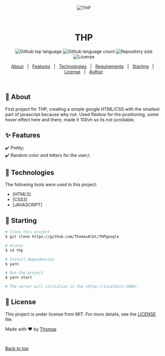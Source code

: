 <div align="center" id="top"> 
  <img src="./.github/app.gif" alt="THP" />

  &#xa0;

  <!-- <a href="https://thp.netlify.app">Demo</a> -->
</div>

<h1 align="center">THP</h1>

<p align="center">
  <img alt="Github top language" src="https://img.shields.io/github/languages/top/ThomasAlbt/THPgoogle?color=56BEB8">

  <img alt="Github language count" src="https://img.shields.io/github/languages/count/ThomasAlbt/THPgoogle?color=56BEB8">

  <img alt="Repository size" src="https://img.shields.io/github/repo-size/ThomasAlbt/THPgoogle?color=56BEB8">

  <img alt="License" src="https://img.shields.io/github/license/ThomasAlbt/THPgoogle?color=56BEB8">

  <!-- <img alt="Github issues" src="https://img.shields.io/github/issues/{{YOUR_GITHUB_USERNAME}}/thp?color=56BEB8" /> -->

  <!-- <img alt="Github forks" src="https://img.shields.io/github/forks/{{YOUR_GITHUB_USERNAME}}/thp?color=56BEB8" /> -->

  <!-- <img alt="Github stars" src="https://img.shields.io/github/stars/{{YOUR_GITHUB_USERNAME}}/thp?color=56BEB8" /> -->
</p>

<!-- Status -->

<!-- <h4 align="center"> 
	🚧  THP 🚀 Under construction...  🚧
</h4> 

<hr> -->

<p align="center">
  <a href="#dart-about">About</a> &#xa0; | &#xa0; 
  <a href="#sparkles-features">Features</a> &#xa0; | &#xa0;
  <a href="#rocket-technologies">Technologies</a> &#xa0; | &#xa0;
  <a href="#white_check_mark-requirements">Requirements</a> &#xa0; | &#xa0;
  <a href="#checkered_flag-starting">Starting</a> &#xa0; | &#xa0;
  <a href="#memo-license">License</a> &#xa0; | &#xa0;
  <a href="https://github.com/ThomasAlbt" target="_blank">Author</a>
</p>

<br>

## :dart: About ##

First project for THP, creating a simple google HTML/CSS with the smallest part of javascript because why not.
Used flexbox for the positioning, some hover effect here and there, made it 100vh so its not scrollable.

## :sparkles: Features ##

:heavy_check_mark: Pretty;\
:heavy_check_mark: Random color and letters for the user;\

## :rocket: Technologies ##

The following tools were used in this project:

- [HTML5]
- [CSS3]
- [JAVASCRIPT]

## :checkered_flag: Starting ##

```bash
# Clone this project
$ git clone https://github.com/ThomasAlbt/THPgoogle

# Access
$ cd thp

# Install dependencies
$ yarn

# Run the project
$ yarn start

# The server will initialize in the <http://localhost:3000>
```

## :memo: License ##

This project is under license from MIT. For more details, see the [LICENSE](LICENSE.md) file.


Made with :heart: by <a href="https://github.com/ThomasAlbt}" target="_blank">Thomas</a>

&#xa0;

<a href="#top">Back to top</a>
